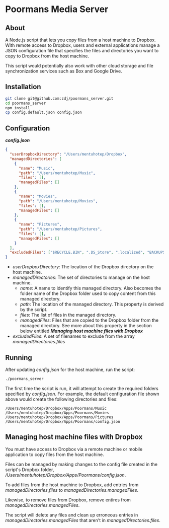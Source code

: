 # Poormans Media Server

## About

A Node.js script that lets you copy files from a host machine to Dropbox. With remote access to Dropbox, users and external applications manage a JSON configuration file that specifies the files and directories you want to copy to Dropbox from the host machine.

This script would potentially also work with other cloud storage and file synchronization services such as Box and Google Drive.

## Installation

```bash
git clone git@github.com:zdj/poormans_server.git
cd poormans_server
npm install
cp config.default.json config.json
```

## Configuration

***config.json***

```json
{
  "userDropboxDirectory": "/Users/mentuhotep/Dropbox",
  "managedDirectories": [
    {
      "name": "Music",
      "path": "/Users/mentuhotep/Music",
      "files": [],
      "managedFiles": []
    },
    {
      "name": "Movies",
      "path": "/Users/mentuhotep/Movies",
      "files": [],
      "managedFiles": []
    },
    {
      "name": "Pictures",
      "path": "/Users/mentuhotep/Pictures",
      "files": [],
      "managedFiles": []
    }
  ],
  "excludedFiles": ["$RECYCLE.BIN", ".DS_Store", ".localized", "BACKUPS"]
}
```

- *userDropboxDirectory*: The location of the Dropbox directory on the host machine.
- *managedDirectories*: The set of directories to manage on the host machine.
  - *name*: A name to identify this managed directory. Also becomes the folder name of the Dropbox folder used to copy content from this managed directory.
  - *path*: The location of the managed directory. This property is derived by the script.
  - *files*: The list of files in the managed directory.
  - *managedFiles*: Files that are copied to the Dropbox folder from the managed directory. See more about this property in the section below entitled ***Managing host machine files with Dropbox***
- *excludedFiles*: A set of filenames to exclude from the array *managedDirectories.files*

## Running

After updating *config.json* for the host machine, run the script:

```bash
./poormans_server
```

The first time the script is run, it will attempt to create the required folders specified by *config.json*. For example, the default configuration file shown above would create the following directories and files:

```
/Users/mentuhotep/Dropbox/Apps/Poormans/Music
/Users/mentuhotep/Dropbox/Apps/Poormans/Movies
/Users/mentuhotep/Dropbox/Apps/Poormans/Pictures
/Users/mentuhotep/Dropbox/Apps/Poormans/config.json
```

## Managing host machine files with Dropbox

You must have access to Dropbox via a remote machine or mobile application to copy files from the host machine.

Files can be managed by making changes to the config file created in the script's Dropbox folder, */Users/mentuhotep/Dropbox/Apps/Poormans/config.json*.

To add files from the host machine to Dropbox, add entries from *managedDirectories.files* to *managedDirectories.managedFiles*.

Likewise, to remove files from Dropbox, remove entires from *managedDirectories.managedFiles*.

The script will delete any files and clean up erroneous entries in *managedDirectories.managedFiles* that aren't in *managedDirectories.files*.
